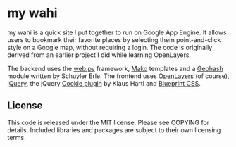 my wahi
=======

my wahi is a quick site I put together to run on Google App Engine. It allows users
to bookmark their favorite places by selecting them point-and-click style on a Google map,
without requiring a login. The code is originally derived from an earlier project I did
while learning OpenLayers.

The backend uses the [web.py](http://webpy.org/) framework, [Mako](http://www.makotemplates.org/)
templates and a [Geohash](http://mappinghacks.com/code/geohash.py.txt) module written by
Schuyler Erle. The frontend uses [OpenLayers](http://openlayers.org/) (of course),
[jQuery](http://jquery.com/), the jQuery [Cookie plugin](http://plugins.jquery.com/project/Cookie)
by Klaus Hartl and [Blueprint CSS](http://www.blueprintcss.org/).

License
-------

This code is released under the MIT license. Please see COPYING for details. Included libraries
and packages are subject to their own licensing terms.


